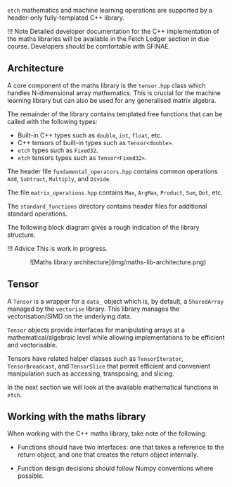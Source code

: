 `etch` mathematics and machine learning operations are supported by a header-only fully-templated C++ library. 


!!!	Note
	Detailed developer documentation for the C++ implementation of the maths libraries will be available in the Fetch Ledger section in due course. 
	Developers should be comfortable with SFINAE.



## Architecture

A core component of the maths library is the `tensor.hpp` class which handles N-dimensional array mathematics. This is crucial for the machine learning library but can also be used for any generalised matrix algebra. 

The remainder of the library contains templated free functions that can be called with the following types:

* Built-in C++ types such as `double`, `int`, `float`, etc. 
* C++ tensors of built-in types such as `Tensor<double>`.
* `etch` types such as `Fixed32`. 
* `etch` tensors types such as `Tensor<Fixed32>`.

The header file `fundamental_operators.hpp` contains common operations `Add`, `Subtract`, `Multiply`, and `Divide`.

The file `matrix_operations.hpp` contains `Max`, `ArgMax`, `Product`, `Sum`, `Dot`, etc.

The `standard_functions` directory contains header files for additional standard operations.

The following block diagram gives a rough indication of the library structure.

!!! Advice
	This is work in progress.


<center>![Maths library architecture](img/maths-lib-architecture.png)</center>


## Tensor

A `Tensor` is a wrapper for a `data_` object which is, by default, a `SharedArray` managed by the `vectorise` library. This library manages the vectorisation/SIMD on the underlying data. 

`Tensor` objects provide interfaces for manipulating arrays at a mathematical/algebraic level while allowing implementations to be efficient and vectorisable.

Tensors have related helper classes such as `TensorIterator`, `TensorBroadcast`, and `TensorSlice` that permit efficient and convenient manipulation such as accessing, transposing, and slicing.

In the next section we will look at the available mathematical functions in `etch`.



## Working with the maths library

When working with the C++ maths library, take note of the following:

* Functions should have two interfaces: one that takes a reference to the return object, and one that creates the return object internally.

* Function design decisions should follow Numpy conventions where possible.


<br/>